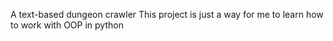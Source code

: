 A text-based dungeon crawler
This project is just a way for me to learn how to work with OOP in python
